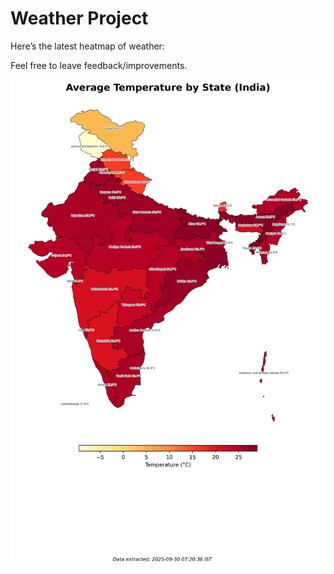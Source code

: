 # Weather Project

Here’s the latest heatmap of weather:

Feel free to leave feedback/improvements.

![India Heatmap](docs/assets/india_heatmap.png?v=DB376E)
